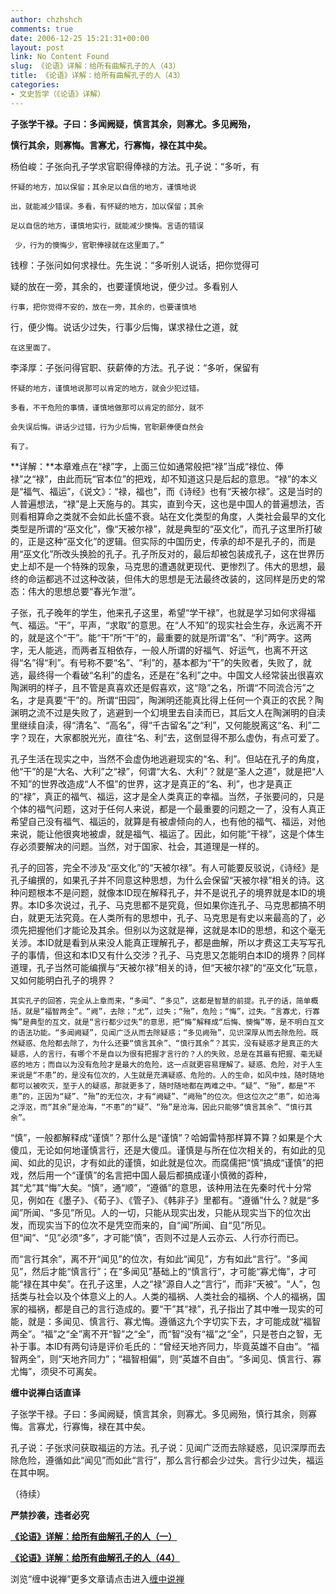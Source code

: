 ```yaml
---
author: chzhshch
comments: true
date: 2006-12-25 15:21:31+00:00
layout: post
link: No Content Found
slug: 《论语》详解：给所有曲解孔子的人（43）
title: 《论语》详解：给所有曲解孔子的人（43）
categories:
- 文史哲学（《论语》详解）
---
```


			

                                                                                            

**子张学干禄。子曰：多闻阙疑，慎言其余，则寡尤。多见阙殆，**

**慎行其余，则寡悔。言寡尤，行寡悔，禄在其中矣。**

杨伯峻：子张向孔子学求官职得俸禄的方法。孔子说：“多听，有

    怀疑的地方，加以保留；其余足以自信的地方，谨慎地说

    出，就能减少错误。多看，有怀疑的地方，加以保留；其余

    足以自信的地方，谨慎地实行，就能减少懊悔。言语的错误

     少，行为的懊悔少，官职俸禄就在这里面了。”  
钱穆：子张问如何求禄仕。先生说：“多听别人说话，把你觉得可

   疑的放在一旁，其余的，也要谨慎地说，便少过。多看别人

    行事，把你觉得不安的，放在一旁，其余的，也要谨慎地

   行，便少悔。说话少过失，行事少后悔，谋求禄仕之道，就

    在这里面了。  
李泽厚：子张问得官职、获薪俸的方法。孔子说：“多听，保留有

    怀疑的地方，谨慎地说那可以肯定的地方，就会少犯过错。

    多看，不干危险的事情，谨慎地做那可以肯定的部分，就不

    会失误后悔。讲话少过错，行为少后悔，官职薪俸便自然会

    有了。

**详解：**本章难点在“禄”字，上面三位如通常般把“禄”当成“禄位、俸禄”之“禄”，由此而玩“官本位”的把戏，却不知道这只是后起的意思。“禄”的本义是“福气、福运”，《说文》：“禄，福也”，而《诗经》也有“天被尔禄”。这是当时的人普遍想法，“禄”是上天施与的。其实，直到今天，这也是中国人的普遍想法，否则看相算命之类就不会如此长盛不衰。站在文化类型的角度，人类社会最早的文化类型是所谓的“巫文化”，像“天被尔禄”，就是典型的“巫文化”，而孔子这里所打破的，正是这种“巫文化”的逻辑。但实际的中国历史，传承的却不是孔子的，而是用“巫文化”所改头换脸的孔子。孔子所反对的，最后却被包装成孔子，这在世界历史上却不是一个特殊的现象，马克思的遭遇就更现代、更惨烈了。伟大的思想，最终的命运都逃不过这种改装，但伟大的思想是无法最终改装的，这同样是历史的常态：伟大的思想总要“春光乍泄”。

  子张，孔子晚年的学生，他来孔子这里，希望“学干禄”，也就是学习如何求得福气、福运。“干”，平声，“求取”的意思。在“人不知”的现实社会生存，永远离不开的，就是这个“干”。能“干”所“干”的，最重要的就是所谓“名”、“利”两字。这两字，无人能逃，而两者互相依存，一般人所谓的好福气、好运气，也离不开这得“名”得“利”。有号称不要“名”、“利”的，基本都为“干”的失败者，失败了，就逃，最终得一个看破“名利”的虚名，还是在“名利”之中。中国文人经常装出很喜欢陶渊明的样子，且不管是真喜欢还是假喜欢，这“隐”之名，所谓“不同流合污”之名，才是真要“干”的。所谓“田园”，陶渊明还能真比得上任何一个真正的农民？陶渊明之流不过是失败了，逃避到一个幻境里去自渎而已，其后文人在陶渊明的自渎里继续自渎，得“清名”、“高名”，得“千古留名”之“利”，又何能脱离这“名、利”二字？现在，大家都脱光光，直往“名、利”去，这倒显得不那么虚伪，有点可爱了。

   孔子生活在现实之中，当然不会虚伪地逃避现实的“名、利”。但站在孔子的角度，他“干”的是“大名、大利”之“禄”，何谓“大名、大利”？就是“圣人之道”，就是把“人不知”的世界改造成“人不愠”的世界，这才是真正的“名、利”，也才是真正的“禄”，真正的福气、福运，这才是全人类真正的幸福。当然，子张要问的，只是个体的福气问题，这对于任何人来说，都是一个最重要的问题之一了，没有人真正希望自己没有福气、福运的，就算是有被虐倾向的人，也有他的福气、福运，对他来说，能让他很爽地被虐，就是福气、福运了。因此，如何能“干禄”，这是个体生存必须要解决的问题。当然，对于国家、社会，其道理是一样的。

   孔子的回答，完全不涉及“巫文化”的“天被尔禄”。有人可能要反驳说，《诗经》是孔子编撰的，如果孔子并不同意这种思想，为什么会保留“天被尔禄”相关的诗。这种问题根本不是问题，就像本ID现在解释孔子，并不是说孔子的境界就是本ID的境界。本ID多次说过，孔子、马克思都不是究竟，但如果你连孔子、马克思都搞不明白，就更无法究竟。在人类所有的思想中，孔子、马克思是有史以来最高的了，必须先把握他们才能论及其余。但别以为这就是禅，这就是本ID的思想，和这个毫无关涉。本ID就是看到从来没人能真正理解孔子，都是曲解，所以才费这工夫写写孔子的事情，但这和本ID又有什么交涉？孔子、马克思又怎能明白本ID的境界？同样道理，孔子当然可能编撰与“天被尔禄”相关的诗，但“天被尔禄”的“巫文化”玩意，又如何能明白孔子的境界？

    其实孔子的回答，完全从上章而来，“多闻”、“多见”，这都是智慧的前提。孔子的话，简单概括，就是“福智两全”。“阙”，去除；“尤”，过失；“殆”，危险；“悔”，过失。“言寡尤，行寡悔”是典型的互文，就是“言行都少过失”的意思，把“悔”解释成“后悔、懊悔”等，是不明白互文的语法功能。“多闻阙疑”，见闻广泛从而去除疑惑；“多见阙殆”，见识深厚从而去除危险。既然疑惑、危险都去除了，为什么还要“慎言其余”、“慎行其余”？其实，没有疑惑才是真正的大疑惑，人的言行，有哪个不是自以为很有把握才言行的？人的失败，总是在其最有把握、毫无疑惑的地方；而自以为没有危险才是最大的危险，这一点就更容易理解了。疑惑、危险，对于人生来说是“不患”的，是没有位次的，人生就是充满疑惑、危险的。人的生命，如风中烛，随时随地都可以被吹灭，至于人的疑惑，那就更多了，随时随地都在两难之中。“疑”、“殆”，都是“不患”的，正因为“疑”、“殆”的无位次，才有“阙疑”、“阙殆”的位次。但这位次之“患”，如沧海之浮沤，而“其余”是沧海，“不患”的“疑”、“殆”是沧海，因此只能够“慎言其余”、“慎行其余”。

  
  “慎”，一般都解释成“谨慎”？那什么是“谨慎”？哈姆雷特那样算不算？如果是个大傻瓜，无论如何地谨慎言行，还是大傻瓜。谨慎是与所在位次相关的，有如此的见闻、如此的见识，才有如此的谨慎，如此就是位次。而腐儒把“慎”搞成“谨慎”的把戏，然后用一个“谨慎”的名言把中国人最后都搞成谨小慎微的孬种，其“尤”其“悔”大矣。“慎”，通“顺”，“遵循”的意思，该种用法在先秦时代十分常见，例如在《墨子》、《荀子》、《管子》、《韩非子》里都有。“遵循”什么？就是“多闻”所闻、“多见”所见。人的一切，只能从现实出发，只能从现实当下的位次出发，而现实当下的位次不是凭空而来的，自“闻”所闻、自“见”所见。但“闻”、“见”必须“多”，才可能“慎”，否则不过是人云亦云、人行亦行而已。

  
   而“言行其余”，离不开“闻见”的位次，有如此“闻见”，方有如此“言行”。“多闻见”，然后才能“慎言行”；在“多闻见”基础上的“慎言行”，才可能“寡尤悔”，才可能“禄在其中矣”。在孔子这里，人之“禄”源自人之“言行”，而非“天被”。“人”，包括类与社会以及个体意义上的人。人类的福祸、人类社会的福祸、个人的福祸，国家的福祸，都是自己的言行造成的。要“干”其“禄”，孔子指出了其中唯一现实的可能，就是：多闻见、慎言行、寡尤悔。遵循这九个字切实下去，才可能成就“福智两全”。“福”之“全”离不开“智”之“全”，而“智”没有“福”之“全”，只是苍白之智，无补于事。本ID有两句诗是评价毛氏的：“曾经天地齐同力，毕竟英雄不自由”。“福智两全”，则“天地齐同力”；“福智相偏”，则“英雄不自由”。“多闻见、慎言行、寡尤悔”，须臾不可离矣。

**缠中说禅白话直译**

子张学干禄。子曰：多闻阙疑，慎言其余，则寡尤。多见阙殆，慎行其余，则寡悔。言寡尤，行寡悔，禄在其中矣。

孔子说：子张求问获取福运的方法。孔子说：见闻广泛而去除疑惑，见识深厚而去除危险，遵循如此“闻见”而如此“言行”，那么言行都会少过失。言行少过失，福运在其中啊。

（待续）

**严禁抄袭，违者必究**

[**《论语》详解：给所有曲解孔子的人（一）**](http://blog.sina.com.cn/u/486e105c010006n3)

[**《论语》详解：给所有曲解孔子的人（44）**](http://blog.sina.com.cn/u/486e105c010007zh)

[](http://blog.sina.com.cn/u/486e105c0100073t)

浏览“缠中说禅”更多文章请点击进入[缠中说禅](http://blog.sina.com.cn/m/chzhshch)[](http://blog.sina.com.cn/u/486e105c0100075q)

  

